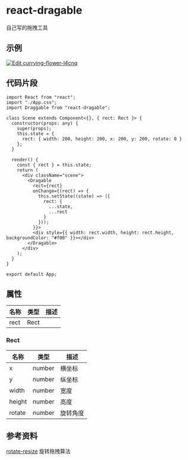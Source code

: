 # react-dragable

自己写的拖拽工具

## 示例

[![Edit currying-flower-l4cnq](https://codesandbox.io/static/img/play-codesandbox.svg)](https://codesandbox.io/s/currying-flower-l4cnq?fontsize=14&hidenavigation=1&theme=dark)

## 代码片段

```tsx
import React from "react";
import "./App.css";
import Draggable from "react-dragable";

class Scene extends Component<{}, { rect: Rect }> {
  constructor(props: any) {
    super(props);
    this.state = {
      rect: { width: 200, height: 200, x: 200, y: 200, rotate: 0 }
    };
  }

  render() {
    const { rect } = this.state;
    return (
      <div className="scene">
        <Dragable
          rect={rect}
          onChange={(rect) => {
            this.setState((state) => ({
              rect: {
                ...state,
                ...rect
              }
            }));
          }}>
          <div style={{ width: rect.width, height: rect.height, backgroundColor: "#f00" }}></div>
        </Dragable>
      </div>
    );
  }
}

export default App;
```

## 属性

| 名称 | 类型 | 描述 |
| ---- | ---- | ---- |
| rect | Rect |      |

### Rect

| 名称   | 类型   | 描述     |
| ------ | ------ | -------- |
| x      | number | 横坐标   |
| y      | number | 纵坐标   |
| width  | number | 宽度     |
| height | number | 高度     |
| rotate | number | 旋转角度 |

## 参考资料

[rotate-resize](https://github.com/ioslh/rotate-resize) 旋转拖拽算法
